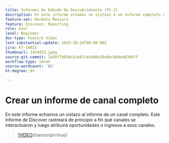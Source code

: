```yaml
---
title: Informes De Embudo De Descubrimiento (Pt.3)
description: En este informe echamos un vistazo a un informe completo de canal. Este informe de Discover rastreará de principio a fin qué canales se interactuaron y luego atribuirá oportunidades o ingresos a esos canales.
feature-set: Marketo Measure
feature: Discover, Reporting
role: User
level: Beginner
doc-type: Feature Video
last-substantial-update: 2023-10-24T00:00:00Z
jira: KT-14022
thumbnail: 3424432.jpeg
source-git-commit: 2a50f7b839cb2e0fc4c846e38e8ecb04e463bbff
workflow-type: tm+mt
source-wordcount: '82'
ht-degree: 0%

---
```



# Crear un informe de canal completo

En este informe echamos un vistazo al informe de un canal completo. Este informe de Discover rastreará de principio a fin qué canales se interactuaron y luego atribuirá oportunidades o ingresos a esos canales.

>[!VIDEO](https://video.tv.adobe.com/v/3424432/?learn=on){transcript=true}
